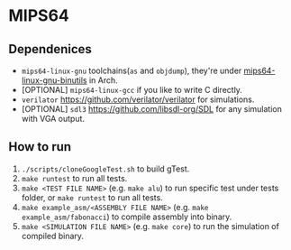 # MIPS64

## Dependenices

- `mips64-linux-gnu` toolchains(`as` and `objdump`), they're under [mips64-linux-gnu-binutils](https://aur.archlinux.org/packages/mips64-linux-gnu-binutils) in Arch.
- \[OPTIONAL\] `mips64-linux-gcc` if you like to write C directly.
- `verilator` <https://github.com/verilator/verilator> for simulations.
- \[OPTIONAL\] `sdl3` <https://github.com/libsdl-org/SDL> for any simulation with VGA output.

## How to run

1. `./scripts/cloneGoogleTest.sh` to build gTest.
2. `make runtest` to run all tests.
3. `make <TEST FILE NAME>` (e.g. `make alu`) to run specific test under tests folder, or `make runtest` to run all tests.
4. `make example_asm/<ASSEMBLY FILE NAME>` (e.g. `make example_asm/fabonacci`) to compile assembly into binary.
5. `make <SIMULATION FILE NAME>` (e.g. `make core`) to run the simulation of compiled binary.
